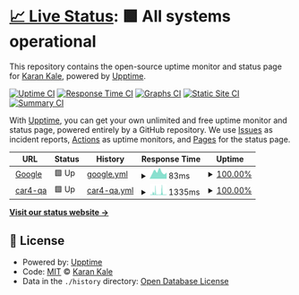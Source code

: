 # [📈 Live Status](https://karankale.github.io/upptime-test): <!--live status--> **🟩 All systems operational**

This repository contains the open-source uptime monitor and status page for [Karan Kale](https://karankale.github.io/upptime-test), powered by [Upptime](https://github.com/upptime/upptime).

[![Uptime CI](https://github.com/karankale/upptime-test/workflows/Uptime%20CI/badge.svg)](https://github.com/upptime/upptime/actions?query=workflow%3A%22Uptime+CI%22)
[![Response Time CI](https://github.com/karankale/upptime-test/workflows/Response%20Time%20CI/badge.svg)](https://github.com/upptime/upptime/actions?query=workflow%3A%22Response+Time+CI%22)
[![Graphs CI](https://github.com/karankale/upptime-test/workflows/Graphs%20CI/badge.svg)](https://github.com/upptime/upptime/actions?query=workflow%3A%22Graphs+CI%22)
[![Static Site CI](https://github.com/karankale/upptime-test/workflows/Static%20Site%20CI/badge.svg)](https://github.com/upptime/upptime/actions?query=workflow%3A%22Static+Site+CI%22)
[![Summary CI](https://github.com/karankale/upptime-test/workflows/Summary%20CI/badge.svg)](https://github.com/upptime/upptime/actions?query=workflow%3A%22Summary+CI%22)

With [Upptime](https://upptime.js.org), you can get your own unlimited and free uptime monitor and status page, powered entirely by a GitHub repository. We use [Issues](https://github.com/karankale/upptime-test/issues) as incident reports, [Actions](https://github.com/karankale/upptime-test/actions) as uptime monitors, and [Pages](https://karankale.github.io/upptime-test) for the status page.

<!--start: status pages-->
<!-- This summary is generated by Upptime (https://github.com/upptime/upptime) -->
<!-- Do not edit this manually, your changes will be overwritten -->
<!-- prettier-ignore -->
| URL | Status | History | Response Time | Uptime |
| --- | ------ | ------- | ------------- | ------ |
| <img alt="" src="https://favicons.githubusercontent.com/www.google.com" height="13"> [Google](https://www.google.com) | 🟩 Up | [google.yml](https://github.com/karankale/upptime-test/commits/HEAD/history/google.yml) | <details><summary><img alt="Response time graph" src="./graphs/google/response-time-week.png" height="20"> 83ms</summary><br><a href="https://karankale.github.io/upptime-test/history/google"><img alt="Response time 76" src="https://img.shields.io/endpoint?url=https%3A%2F%2Fraw.githubusercontent.com%2Fkarankale%2Fupptime-test%2FHEAD%2Fapi%2Fgoogle%2Fresponse-time.json"></a><br><a href="https://karankale.github.io/upptime-test/history/google"><img alt="24-hour response time 76" src="https://img.shields.io/endpoint?url=https%3A%2F%2Fraw.githubusercontent.com%2Fkarankale%2Fupptime-test%2FHEAD%2Fapi%2Fgoogle%2Fresponse-time-day.json"></a><br><a href="https://karankale.github.io/upptime-test/history/google"><img alt="7-day response time 83" src="https://img.shields.io/endpoint?url=https%3A%2F%2Fraw.githubusercontent.com%2Fkarankale%2Fupptime-test%2FHEAD%2Fapi%2Fgoogle%2Fresponse-time-week.json"></a><br><a href="https://karankale.github.io/upptime-test/history/google"><img alt="30-day response time 76" src="https://img.shields.io/endpoint?url=https%3A%2F%2Fraw.githubusercontent.com%2Fkarankale%2Fupptime-test%2FHEAD%2Fapi%2Fgoogle%2Fresponse-time-month.json"></a><br><a href="https://karankale.github.io/upptime-test/history/google"><img alt="1-year response time 76" src="https://img.shields.io/endpoint?url=https%3A%2F%2Fraw.githubusercontent.com%2Fkarankale%2Fupptime-test%2FHEAD%2Fapi%2Fgoogle%2Fresponse-time-year.json"></a></details> | <details><summary><a href="https://karankale.github.io/upptime-test/history/google">100.00%</a></summary><a href="https://karankale.github.io/upptime-test/history/google"><img alt="All-time uptime 90.28%" src="https://img.shields.io/endpoint?url=https%3A%2F%2Fraw.githubusercontent.com%2Fkarankale%2Fupptime-test%2FHEAD%2Fapi%2Fgoogle%2Fuptime.json"></a><br><a href="https://karankale.github.io/upptime-test/history/google"><img alt="24-hour uptime 100.00%" src="https://img.shields.io/endpoint?url=https%3A%2F%2Fraw.githubusercontent.com%2Fkarankale%2Fupptime-test%2FHEAD%2Fapi%2Fgoogle%2Fuptime-day.json"></a><br><a href="https://karankale.github.io/upptime-test/history/google"><img alt="7-day uptime 100.00%" src="https://img.shields.io/endpoint?url=https%3A%2F%2Fraw.githubusercontent.com%2Fkarankale%2Fupptime-test%2FHEAD%2Fapi%2Fgoogle%2Fuptime-week.json"></a><br><a href="https://karankale.github.io/upptime-test/history/google"><img alt="30-day uptime 46.08%" src="https://img.shields.io/endpoint?url=https%3A%2F%2Fraw.githubusercontent.com%2Fkarankale%2Fupptime-test%2FHEAD%2Fapi%2Fgoogle%2Fuptime-month.json"></a><br><a href="https://karankale.github.io/upptime-test/history/google"><img alt="1-year uptime 90.28%" src="https://img.shields.io/endpoint?url=https%3A%2F%2Fraw.githubusercontent.com%2Fkarankale%2Fupptime-test%2FHEAD%2Fapi%2Fgoogle%2Fuptime-year.json"></a></details>
| <img alt="" src="https://favicons.githubusercontent.com/car4-qa.ridecell.us" height="13"> [car4-qa](https://car4-qa.ridecell.us) | 🟩 Up | [car4-qa.yml](https://github.com/karankale/upptime-test/commits/HEAD/history/car4-qa.yml) | <details><summary><img alt="Response time graph" src="./graphs/car4-qa/response-time-week.png" height="20"> 1335ms</summary><br><a href="https://karankale.github.io/upptime-test/history/car4-qa"><img alt="Response time 1587" src="https://img.shields.io/endpoint?url=https%3A%2F%2Fraw.githubusercontent.com%2Fkarankale%2Fupptime-test%2FHEAD%2Fapi%2Fcar4-qa%2Fresponse-time.json"></a><br><a href="https://karankale.github.io/upptime-test/history/car4-qa"><img alt="24-hour response time 396" src="https://img.shields.io/endpoint?url=https%3A%2F%2Fraw.githubusercontent.com%2Fkarankale%2Fupptime-test%2FHEAD%2Fapi%2Fcar4-qa%2Fresponse-time-day.json"></a><br><a href="https://karankale.github.io/upptime-test/history/car4-qa"><img alt="7-day response time 1335" src="https://img.shields.io/endpoint?url=https%3A%2F%2Fraw.githubusercontent.com%2Fkarankale%2Fupptime-test%2FHEAD%2Fapi%2Fcar4-qa%2Fresponse-time-week.json"></a><br><a href="https://karankale.github.io/upptime-test/history/car4-qa"><img alt="30-day response time 1680" src="https://img.shields.io/endpoint?url=https%3A%2F%2Fraw.githubusercontent.com%2Fkarankale%2Fupptime-test%2FHEAD%2Fapi%2Fcar4-qa%2Fresponse-time-month.json"></a><br><a href="https://karankale.github.io/upptime-test/history/car4-qa"><img alt="1-year response time 1587" src="https://img.shields.io/endpoint?url=https%3A%2F%2Fraw.githubusercontent.com%2Fkarankale%2Fupptime-test%2FHEAD%2Fapi%2Fcar4-qa%2Fresponse-time-year.json"></a></details> | <details><summary><a href="https://karankale.github.io/upptime-test/history/car4-qa">100.00%</a></summary><a href="https://karankale.github.io/upptime-test/history/car4-qa"><img alt="All-time uptime 45.31%" src="https://img.shields.io/endpoint?url=https%3A%2F%2Fraw.githubusercontent.com%2Fkarankale%2Fupptime-test%2FHEAD%2Fapi%2Fcar4-qa%2Fuptime.json"></a><br><a href="https://karankale.github.io/upptime-test/history/car4-qa"><img alt="24-hour uptime 100.00%" src="https://img.shields.io/endpoint?url=https%3A%2F%2Fraw.githubusercontent.com%2Fkarankale%2Fupptime-test%2FHEAD%2Fapi%2Fcar4-qa%2Fuptime-day.json"></a><br><a href="https://karankale.github.io/upptime-test/history/car4-qa"><img alt="7-day uptime 100.00%" src="https://img.shields.io/endpoint?url=https%3A%2F%2Fraw.githubusercontent.com%2Fkarankale%2Fupptime-test%2FHEAD%2Fapi%2Fcar4-qa%2Fuptime-week.json"></a><br><a href="https://karankale.github.io/upptime-test/history/car4-qa"><img alt="30-day uptime 46.08%" src="https://img.shields.io/endpoint?url=https%3A%2F%2Fraw.githubusercontent.com%2Fkarankale%2Fupptime-test%2FHEAD%2Fapi%2Fcar4-qa%2Fuptime-month.json"></a><br><a href="https://karankale.github.io/upptime-test/history/car4-qa"><img alt="1-year uptime 45.31%" src="https://img.shields.io/endpoint?url=https%3A%2F%2Fraw.githubusercontent.com%2Fkarankale%2Fupptime-test%2FHEAD%2Fapi%2Fcar4-qa%2Fuptime-year.json"></a></details>

<!--end: status pages-->

[**Visit our status website →**](https://karankale.github.io/upptime-test)

## 📄 License

- Powered by: [Upptime](https://github.com/upptime/upptime)
- Code: [MIT](./LICENSE) © [Karan Kale](https://karankale.github.io/upptime-test)
- Data in the `./history` directory: [Open Database License](https://opendatacommons.org/licenses/odbl/1-0/)
